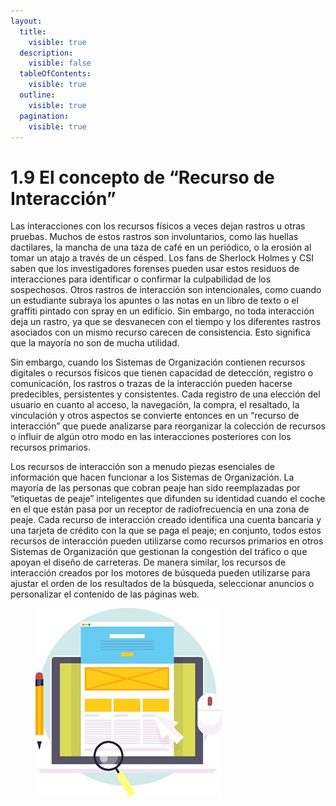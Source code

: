 ```yaml
---
layout:
  title:
    visible: true
  description:
    visible: false
  tableOfContents:
    visible: true
  outline:
    visible: true
  pagination:
    visible: true
---
```


# 1.9 El concepto de “Recurso de Interacción”

Las interacciones con los recursos físicos a veces dejan rastros u otras pruebas. Muchos de estos rastros son involuntarios, como las huellas dactilares, la mancha de una taza de café en un periódico, o la erosión al tomar un atajo a través de un césped. Los fans de Sherlock Holmes y CSI saben que los investigadores forenses pueden usar estos residuos de interacciones para identificar o confirmar la culpabilidad de los sospechosos. Otros rastros de interacción son intencionales, como cuando un estudiante subraya los apuntes o las notas en un libro de texto o el graffiti pintado con spray en un edificio. Sin embargo, no toda interacción deja un rastro, ya que se desvanecen con el tiempo y los diferentes rastros asociados con un mismo recurso carecen de consistencia. Esto significa que la mayoría no son de mucha utilidad.

Sin embargo, cuando los Sistemas de Organización contienen recursos digitales o recursos físicos que tienen capacidad de detección, registro o comunicación, los rastros o trazas de la interacción pueden hacerse predecibles, persistentes y consistentes. Cada registro de una elección del usuario en cuanto al acceso, la navegación, la compra, el resaltado, la vinculación y otros aspectos se convierte entonces en un “recurso de interacción” que puede analizarse para reorganizar la colección de recursos o influir de algún otro modo en las interacciones posteriores con los recursos primarios.

Los recursos de interacción son a menudo piezas esenciales de información que hacen funcionar a los Sistemas de Organización. La mayoría de las personas que cobran peaje han sido reemplazadas por “etiquetas de peaje” inteligentes que difunden su identidad cuando el coche en el que están pasa por un receptor de radiofrecuencia en una zona de peaje. Cada recurso de interacción creado identifica una cuenta bancaria y una tarjeta de crédito con la que se paga el peaje; en conjunto, todos estos recursos de interacción pueden utilizarse como recursos primarios en otros Sistemas de Organización que gestionan la congestión del tráfico o que apoyan el diseño de carreteras. De manera similar, los recursos de interacción creados por los motores de búsqueda pueden utilizarse para ajustar el orden de los resultados de la búsqueda, seleccionar anuncios o personalizar el contenido de las páginas web.

<div data-full-width="false">

<figure><img src="../.gitbook/assets/busqueda.jpg" alt=""><figcaption></figcaption></figure>

</div>
